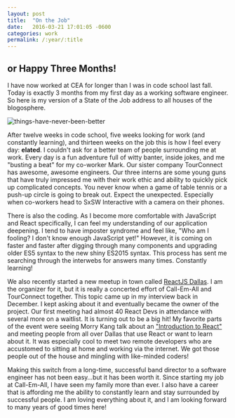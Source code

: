 ```yaml
---
layout: post
title:  "On the Job"
date:   2016-03-21 17:01:05 -0600
categories: work
permalink: /:year/:title
---
```


## or Happy Three Months!

I have now worked at CEA for longer than I was in code school last fall. Today is exactly 3 months from my first day as a working software engineer. So here is my version of a State of the Job address to all houses of the blogosphere.

![things-have-never-been-better](http://res.cloudinary.com/drumsensei/image/upload/v1515869678/this.setstate_qjrkcm.gif)

After twelve weeks in code school, five weeks looking for work (and constantly learning), and thirteen weeks on the job this is how I feel every day: **elated**. I couldn't ask for a better team of people surrounding me at work. Every day is a fun adventure full of witty banter, inside jokes, and me "busting a beat" for my co-worker Mark. Our sister company TourConnect has awesome, awesome engineers. Our three interns are some young guns that have truly impressed me with their work ethic and ability to quickly pick up complicated concepts. You never know when a game of table tennis or a push-up circle is going to break out. Expect the unexpected. Especially when co-workers head to SxSW Interactive with a camera on their phones.

There is also the coding. As I become more comfortable with JavaScript and React specifically, I can feel my understanding of our application deepening. I tend to have imposter syndrome and feel like, "Who am I fooling? I don't know enough JavaScript yet!" However, it is coming on faster and faster after digging through many components and upgrading older ES5 syntax to the new shiny ES2015 syntax. This process has sent me searching through the interwebs for answers many times. Constantly learning!

We also recently started a new meetup in town called [ReactJS Dallas](http://www.meetup.com/ReactJS-Dallas/). I am the organizer for it, but it is really a concerted effort of Call-Em-All and TourConnect together. This topic came up in my interview back in December. I kept asking about it and eventually became the owner of the project. Our first meeting had almost 40 React Devs in attendance with several more on a waitlist. It is turning out to be a big hit! My favorite parts of the event were seeing Morry Kang talk about an ["Introduction to React"](http://www.meetup.com/ReactJS-Dallas/events/228784181/) and meeting people from all over Dallas that use React or want to learn about it. It was especially cool to meet two remote developers who are accustomed to sitting at home and working via the internet. We got those people out of the house and mingling with like-minded coders!

Making this switch from a long-time, successful band director to a software engineer has not been easy…but it has been worth it. Since starting my job at Call-Em-All, I have seen my family more than ever. I also have a career that is affording me the ability to constantly learn and stay surrounded by successful people. I am loving everything about it, and I am looking forward to many years of good times here!

